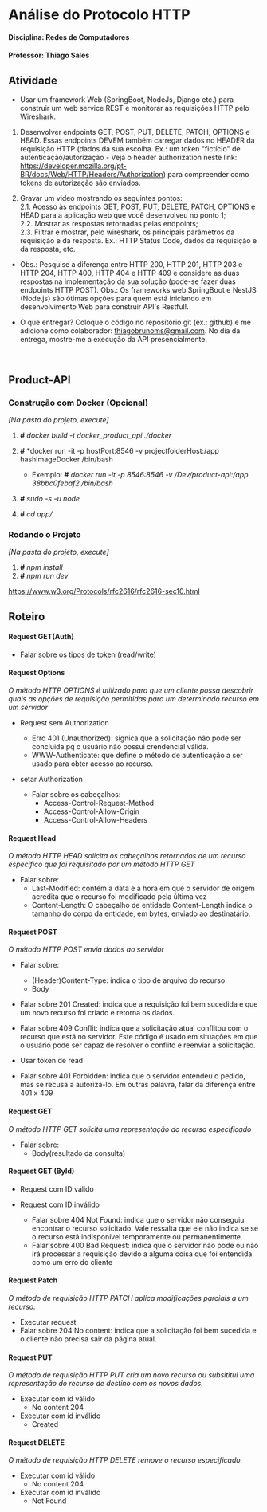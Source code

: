 # Análise do Protocolo HTTP

#### Disciplina: Redes de Computadores
#### Professor: Thiago Sales

## Atividade

-  Usar um framework Web (SpringBoot, NodeJs, Django etc.) para construir um web service REST e monitorar as requisições HTTP pelo Wireshark. 

1. Desenvolver endpoints GET, POST, PUT, DELETE, PATCH, OPTIONS e HEAD. Essas endpoints DEVEM também carregar dados no HEADER da requisição HTTP (dados da sua escolha. Ex.: um token "fictício" de autenticação/autorização - Veja o header authorization neste link: https://developer.mozilla.org/pt-BR/docs/Web/HTTP/Headers/Authorization) para compreender como tokens de autorização são enviados.

2. Gravar um video mostrando os seguintes pontos: <br>
2.1. Acesso às endpoints GET,  POST, PUT, DELETE, PATCH,  OPTIONS e HEAD para a aplicação web que você desenvolveu no ponto 1; <br>
2.2. Mostrar as respostas retornadas pelas endpoints; <br>
2.3. Filtrar e mostrar, pelo wireshark, os principais parâmetros da requisição e da resposta. Ex.: HTTP Status Code, dados da requisição e da resposta,  etc.

- Obs.: Pesquise a diferença entre HTTP 200, HTTP 201, HTTP 203 e HTTP 204, HTTP 400, HTTP 404 e HTTP 409 e considere as duas respostas na implementação da sua solução (pode-se fazer duas endpoints HTTP POST).
Obs.: Os frameworks web SpringBoot e NestJS (Node.js) são ótimas opções para quem está iniciando em desenvolvimento Web para construir API's Restful!.

- O que entregar? Coloque o código no repositório git (ex.: github) e me adicione como colaborador: thiagobrunoms@gmail.com. No dia da entrega, mostre-me a execução da API presencialmente.

<br>

## Product-API

### Construção com Docker (Opcional)

*[Na pasta do projeto, execute]*

1. **#** *docker build -t docker_product_api ./docker*
2. **#** *docker run -it -p hostPort:8546 -v projectfolderHost:/app hashImageDocker /bin/bash
   - Exemplo: **#** *docker run -it -p 8546:8546 -v /Dev/product-api:/app 38bbc0febaf2 /bin/bash*

3. **#** *sudo -s -u node*
4. **#** *cd app/*

### Rodando o Projeto
*[Na pasta do projeto, execute]*
1. **#** *npm install*
2. **#** *npm run dev*

https://www.w3.org/Protocols/rfc2616/rfc2616-sec10.html


## Roteiro

#### Request GET(Auth)
   - Falar sobre os tipos de token (read/write)

#### Request Options

*O método HTTP OPTIONS é utilizado para que um cliente possa descobrir quais as opções de requisição permitidas para um determinado recurso em um servidor*

- Request sem Authorization
  - Erro 401 (Unauthorized): signica que a solicitação não pode ser concluída pq o usuário não possui crendencial válida.
  - WWW-Authenticate: que define o método de autenticação a ser usado para obter acesso ao recurso.

- setar Authorization
  - Falar sobre os cabeçalhos:
    - Access-Control-Request-Method
    - Access-Control-Allow-Origin
    - Access-Control-Allow-Headers	

#### Request Head

*O método HTTP HEAD solicita os cabeçalhos retornados de um recurso específico que foi requisitado por um método HTTP GET*

- Falar sobre:
  - Last-Modified: contém a data e a hora em que o servidor de origem acredita que o recurso foi modificado pela última vez
  - Content-Length: O cabeçalho de entidade Content-Length indica o tamanho do corpo da entidade, em bytes, enviado ao destinatário.

#### Request POST

*O método HTTP POST envia dados ao servidor*

- Falar sobre:
  - (Header)Content-Type: indica o tipo de arquivo do recurso
  - Body
  
- Falar sobre 201 Created: indica que a requisição foi bem sucedida e que um novo recurso foi criado e retorna os dados.
  
- Falar sobre 409 Conflit: indica que a solicitação atual conflitou com o recurso que está no servidor. Este código é usado em situações em que o usuário pode ser capaz de resolver o conflito e reenviar a solicitação.
  
- Usar token de read

- Falar sobre 401 Forbidden: indica que o servidor entendeu o pedido, mas se recusa a autorizá-lo. Em outras palavra, falar da diferença entre 401 x 409

#### Request GET

*O método HTTP GET solicita uma representação do recurso especificado*

- Falar sobre:
  - Body(resultado da consulta)

#### Request GET (ById)

- Request com ID válido

- Request com ID inválido
  - Falar sobre 404 Not Found: indica que o servidor não conseguiu encontrar o recurso solicitado. Vale ressalta que ele não indica se se o recurso está indisponível temporamente ou permanentimente. 
  - Falar sobre 400 Bad Request: indica que o servidor não pode ou não irá processar a requisição devido a alguma coisa que foi entendida como um erro do cliente

#### Request Patch

*O método de requisição HTTP PATCH aplica modificações parciais a um recurso.*

- Executar request
- Falar sobre 204 No content: indica que a solicitação foi bem sucedida e o cliente não precisa sair da página atual.

#### Request PUT

*O método de requisição HTTP PUT cria um novo recurso ou subsititui uma representação do recurso de destino com os novos dados.*

- Executar com id válido
  - No content 204
- Executar com id inválido
  - Created

#### Request DELETE 

*O método de requisição HTTP DELETE remove o recurso especificado.*

- Executar com id válido
  - No content 204
- Executar com id inválido
  - Not Found
